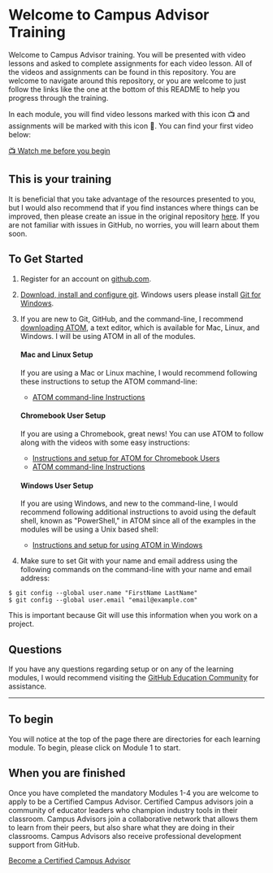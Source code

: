 # Welcome to Campus Advisor Training

Welcome to Campus Advisor training. You will be presented with video lessons and asked to complete assignments for each video lesson. All of the videos and assignments can be found in this repository. You are welcome to navigate around this repository, or you are welcome to just follow the links like the one at the bottom of this README to help you progress through the training.

In each module, you will find video lessons marked with this icon :tv: and assignments will be marked with this icon :notebook:. You can find your first video below:

[:tv: Watch me before you begin](https://youtu.be/Ub8IMMMTfB8)

## This is your training

It is beneficial that you take advantage of the resources presented to you, but I would also recommend that if you find instances where things can be improved, then please create an issue in the original repository [here](https://github.com/github-campus-advisors/Campus-Advisor-Training/issues). If you are not familiar with issues in GitHub, no worries, you will learn about them soon.

## To Get Started

1. Register for an account on [github.com](https://github.com/).
2. [Download, install and configure git](https://git-scm.com/). Windows users please install [Git for Windows](https://gitforwindows.org/).
3. If you are new to Git, GitHub, and the command-line, I recommend [downloading ATOM](https://atom.io/), a text editor, which is available for Mac, Linux, and Windows. I will be using ATOM in all of the modules.

    #### Mac and Linux Setup
      If you are using a Mac or Linux machine, I would recommend following these instructions to setup the ATOM command-line:
      - [ATOM command-line Instructions](https://youtu.be/h5xcw8_8gaE)

    #### Chromebook User Setup
      If you are using a Chromebook, great news! You can use ATOM to follow along with the videos with some easy instructions:
      - [Instructions and setup for ATOM for Chromebook Users](https://blog.atom.io/2018/10/02/running-atom-on-chome-os.html)
      - [ATOM command-line Instructions](https://youtu.be/h5xcw8_8gaE)

    #### Windows User Setup
      If you are using Windows, and new to the command-line, I would recommend following additional instructions to avoid using the default shell, known as "PowerShell," in ATOM since all of the examples in the modules will be using a Unix based shell:
      - [Instructions and setup for using ATOM in Windows](https://youtu.be/0aVAjhVZ9Ko)
    
4. Make sure to set Git with your name and email address using the following commands on the command-line with your name and email address:
```
$ git config --global user.name "FirstName LastName"
$ git config --global user.email "email@example.com"
```
This is important because Git will use this information when you work on a project.

## Questions
If you have any questions regarding setup or on any of the learning modules, I would recommend visiting the [GitHub Education Community](https://education.github.community/c/teachers/advisors) for assistance.

<hr>

## To begin

You will notice at the top of the page there are directories for each learning module. To begin, please click on Module 1 to start.

## When you are finished

Once you have completed the mandatory Modules 1-4 you are welcome to apply to be a Certified Campus Advisor. Certified Campus advisors join a community of educator leaders who champion industry tools in their classroom. Campus Advisors join a collaborative network that allows them to learn from their peers, but also share what they are doing in their classrooms. Campus Advisors also receive professional development support from GitHub.

[Become a Certified Campus Advisor](https://airtable.com/shr6ZHMoHOb9kBupY)
